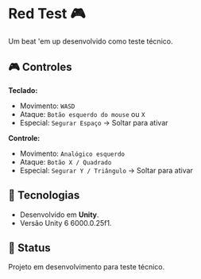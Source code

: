 # Red Test 🎮  
Um beat 'em up desenvolvido como teste técnico.  

## 🎮 Controles  

**Teclado:**  
- Movimento: `WASD`  
- Ataque: `Botão esquerdo do mouse` ou `X`  
- Especial: `Segurar Espaço` → Soltar para ativar  

**Controle:**  
- Movimento: `Analógico esquerdo`  
- Ataque: `Botão X / Quadrado`  
- Especial: `Segurar Y / Triângulo` → Soltar para ativar  

## 🔧 Tecnologias  
- Desenvolvido em **Unity**.
- Versão  Unity 6 6000.0.25f1.

## 📌 Status  
Projeto em desenvolvimento para teste técnico.  
